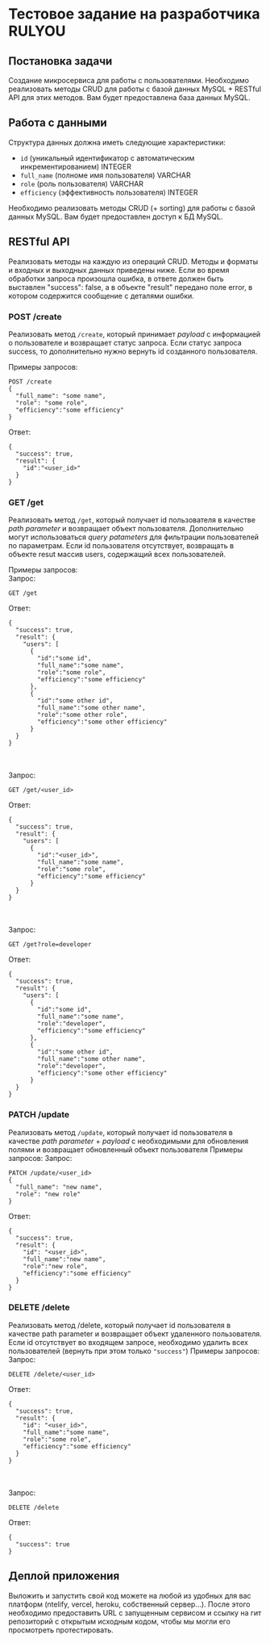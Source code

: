 # Тестовое задание на разработчика RULYOU

## Постановка задачи

Создание микросервиса для работы с пользователями.
Необходимо реализовать методы CRUD для работы с базой данных MySQL + RESTful API для этих методов.
Вам будет предоставлена база данных MySQL.

## Работа с данными

Структура данных должна иметь следующие характеристики:

- `id` (уникальный идентификатор с автоматическим инкрементированием) INTEGER
- `full_name` (полноме имя пользователя) VARCHAR
- `role` (роль пользователя) VARCHAR
- `efficiency` (эффективность пользователя) INTEGER

Необходимо реализовать методы CRUD (+ sorting) для работы с базой данных MySQL.
Вам будет предоставлен доступ к БД MySQL.

## RESTful API

Реализовать методы на каждую из операций CRUD. Методы и форматы и входных и выходных данных приведены ниже.
Если во время обработки запроса произошла ошибка, в ответе должен быть выставлен "success": false, а в объекте "result"
передано поле error, в котором содержится сообщение с деталями ошибки.

### POST /create

Реализовать метод `/create`, который принимает *payload* с информацией о пользователе и возвращает статус запроса.
Eсли статус запроса success, то дополнительно нужно вернуть id созданного пользователя.

Примеры запросов:

```
POST /create 
{
  "full_name": "some name",
  "role": "some role",
  "efficiency":"some efficiency"
}

```

Ответ:

```
{
  "success": true,
  "result": {
    "id":"<user_id>"
  }
}

```

### GET /get

Реализовать метод `/get`, который получает id пользователя в качестве *path parameter* и возвращает объект пользователя.
Дополнительно могут использоваться *query patameters* для фильтрации пользователей по параметрам. Если id пользователя
отсутствует, возвращать в объекте resut массив users, содержащий всех пользователей.

Примеры запросов:  
Запрос:

```
GET /get
```

Ответ:

```
{
  "success": true,
  "result": {
    "users": [
      {
        "id":"some id",
        "full_name":"some name",
        "role":"some role",
        "efficiency":"some efficiency"
      },
      {
        "id":"some other id",
        "full_name":"some other name",
        "role":"some other role",
        "efficiency":"some other efficiency"
      }
  }
}

```

<br/><br/>
Запрос:

```
GET /get/<user_id>
```

Ответ:

```
{
  "success": true,
  "result": {
    "users": [
      {
        "id":"<user_id>",
        "full_name":"some name",
        "role":"some role",
        "efficiency":"some efficiency"
      }
  }
}
```

<br/><br/>
Запрос:

```
GET /get?role=developer
```

Ответ:

```
{
  "success": true,
  "result": {
    "users": [
      {
        "id":"some id",
        "full_name":"some name",
        "role":"developer",
        "efficiency":"some efficiency"
      },
      {
        "id":"some other id",
        "full_name":"some other name",
        "role":"developer",
        "efficiency":"some other efficiency"
      }
  }
}

```

### PATCH /update

Реализовать метод `/update`, который получает id пользователя в качестве *path parameter* + *payload* с необходимыми для
обновления полями и возвращает обновленный объект пользователя
Примеры запросов:
Запрос:

```
PATCH /update/<user_id>
{
  "full_name": "new name",
  "role": "new role"
}
```

Ответ:

```
{
  "success": true,
  "result": {
    "id": "<user_id>",
    "full_name":"new name",
    "role":"new role",
    "efficiency":"some efficiency"
  }
}
```

### DELETE /delete

Реализовать метод /delete, который получает id пользователя в качестве path parameter и возвращает объект удаленного
пользователя. Если id отсутствует во входящем запросе, необходимо удалить всех пользователей (вернуть при этом
только `"success"`)
Примеры запросов:
Запрос:

```
DELETE /delete/<user_id>
```

Ответ:

```
{
  "success": true,
  "result": {
    "id": "<user_id>",
    "full_name":"some name",
    "role":"some role",
    "efficiency":"some efficiency"
  }
}
```

<br/><br/>
Запрос:

```
DELETE /delete
```

Ответ:

```
{
  "success": true
}
```

## Деплой приложения

Выложить и запустить свой код можете на любой из удобных для вас платформ (ntelify, vercel, heroku, собственный
сервер...). После этого необходимо предоставить URL с запущенным сервисом и ссылку на гит репозиторий с открытым
исходным кодом, чтобы мы могли его просмотреть протестировать.
